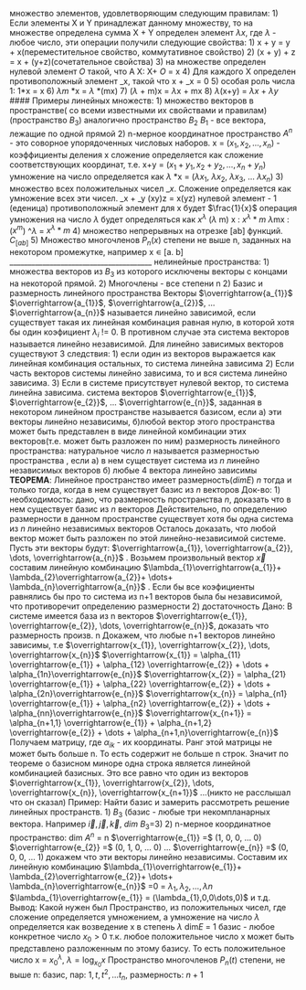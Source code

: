 множество элементов, удовлетворяющим следующим правилам:
	1) Если элементы X и Y принадлежат данному множеству, то на множестве определена сумма X + Y
	определен элемент $\lambda x$, где $\lambda$ - любое число, эти операции получили следующие свойства:
		1) x + y = y + x(переместительное свойство, коммутативное свойство)
		2) (x + y) + z = x + (y+z)(сочетательное свойства)
		3) на множестве определен нулевой элемент $O$ такой, что A X: X+ $O$ = x
		4) Для каждого X определен противоположный элемент _x, такой что x + _x = 0
		5) особая роль числа 1: 1*x = x
		6) $\lambda m$ *x = $\lambda$  *(mx)
		7) ($\lambda$ + m)x = $\lambda$x + mx
		8) $\lambda$(x+y) = $\lambda x$ + $\lambda y$
		#### Примеры линейных множеств:
		1) множество векторов в пространстве( со всеми известными их свойствами и правилам)
		(пространство $В_{3}$)
		аналогично пространство $B_{2}$ $B_{1}$ - все вектора, лежащие по одной прямой
		2) n-мерное координатное пространство $A^n$ - это соворное упорядоченных числовых наборов. x = ($x_{1}, x_{2}, \dots, x_{n}$) - коэффициенты деления x
		сложение определяется как сложение соответствующих координат, т.е. x+y = ($x_{1}+y_{1}, x_{2}+y_{2}, \dots, x_{n} + y_{n}$)
		умножение на число определяется как $\lambda$ *x = ($\lambda x_{1}$, $\lambda x_{2}$, $\lambda x_{3}$, ... $\lambda x_{n}$)
		3) множество всех положительных чисел _${x}$. Сложение определяется как умножение всех эти чисел. _x + _y
		(xy)z = x(yz)
		нулевой элемент - $1$ (еденица)
		противоположный элемент для x будет $\frac{1}{x}$ 
		операция умножения на число $\lambda$ будет определяться как $x^\lambda$ 
		($\lambda$ m) x : $x^\lambda*m$ 
		$\lambda$mx : ($x^m$) ^$\lambda$ = $x^\lambda*m$ 
		4) множество непрерывных на отрезке [ab] функций. $C_{[ab]}$ 
		5) Множество многочленов $P_{n}(x)$ степени не выше n, заданных на некотором промежутке, например x ∊ [a. b]
		_______________________________________
		нелинейные пространства:
		1) множества векторов из $B_{3}$ из которого исключены векторы с концами на некоторой прямой.
		2) Многочлены - все степени n
	2) Базис и размерность линейного пространства
	Векторы $\overrightarrow{a_{1}}$ $\overrightarrow{а_{1}}$, $\overrightarrow{а_{2}}$, ... $\overrightarrow{а_{n}}$ называется линейно зависимой, если существует такая их линейная комбинация равная нулю, в которой хотя бы один коэфициент $\lambda_{i}$ != 0. В противном случае эта система векторов называется линейно независимой.
	Для линейно зависимых векторов существуют 3 следствия:
		1) если один из векторов выражается как линейная комбинация остальных, то система линейна зависима
		2) Если часть векторов системы линейно зависима, то и вся система линейно зависима.
		3) Если в системе присутствует нулевой вектор, то система линейна зависима.
	 система векторов $\overrightarrow{e_{1}}$, $\overrightarrow{e_{2}}$, ... $\overrightarrow{e_{n}}$, заданная в некотором линейном пространстве называется базисом, если 
	 а) эти векторы линейно независимы,
	б)любой вектор этого пространства может быть представлен в виде линейной комбинации этих векторов(т.е. может быть разложен по ним)
	 размерность линейного пространства:
	 натуральное число $n$ называется размерностью пространства , если 
	 а) в нем существует система из $n$ линейно независимых векторов
	 б) любые 4 вектора линейно зависимы
	 **ТЕОРЕМА**: Линейное пространство имеет размерность($dim E$) $n$ тогда и только тогда, когда в нем существует базис из $n$ векторов
	 Док-во:
		 1) необходимость:
		 дано, что размерность пространства $n$, доказать что в нем существует базис из $n$ векторов
		 Действительно,  по определению размерности в данном пространстве существует хотя бы одна система из $n$ линейно независимых векторов
		 Осталось доказать, что любой вектор может быть разложен по этой линейно-независимой системе.
		 Пусть эти векторы будут: $\overrightarrow{a_{1}}, \overrightarrow{a_{2}}, \dots, \overrightarrow{a_{n}}$ . Возьмем произвольный вектор $\overrightarrow{x}$ составим линейную комбинацию  $\lambda_{1}\overrightarrow{a_{1}}+ \lambda_{2}\overrightarrow{a_{2}}+ \dots+ \lambda_{n}\overrightarrow{a_{n}}$ . Если бы все коэфициенты равнялись бы про то система из n+1 векторов была бы независимой, что противоречит определению размерности
		 2) достаточность
		 Дано: В системе имеется база из n векторов $\overrightarrow{e_{1}}, \overrightarrow{e_{2}}, \dots, \overrightarrow{e_{n}}$, доказать что размерность произв. n
		 Докажем, что любые n+1 векторов линейно зависимы, т.е $\overrightarrow{x_{1}}, \overrightarrow{x_{2}}, \dots, \overrightarrow{x_{n}}$ 
		 $\overrightarrow{x_{1}} = \alpha_{11} \overrightarrow{e_{1}} + \alpha_{12} \overrightarrow{e_{2}} + \dots + \alpha_{1n}\overrightarrow{e_{n}}$
		 $\overrightarrow{x_{2}} = \alpha_{21} \overrightarrow{e_{1}} + \alpha_{22} \overrightarrow{e_{2}} + \dots + \alpha_{2n}\overrightarrow{e_{n}}$
		 $\overrightarrow{x_{n}} = \alpha_{n1} \overrightarrow{e_{1}} + \alpha_{n2} \overrightarrow{e_{2}} + \dots + \alpha_{nn}\overrightarrow{e_{n}}$
		 $\overrightarrow{x_{n+1}} = \alpha_{n+1,1} \overrightarrow{e_{1}} + \alpha_{n+1,2} \overrightarrow{e_{2}} + \dots + \alpha_{n+1,n}\overrightarrow{e_{n}}$
		 Получаем матрицу, где $\alpha_{ik}$ - их координаты. Ранг этой матрицы не может быть больше n. То есть содержит не больше n строк. Значит по теореме о базисном миноре одна строка является линейной комбинацией базисных. Это все равно что один из векторов $\overrightarrow{x_{1}}, \overrightarrow{x_{2}}, \dots, \overrightarrow{x_{n}}, \overrightarrow{x_{n+1}}$ ...(никто не расслышал что он сказал)
	Пример: Найти базис и замерить рассмотреть решение линейных пространств.
		1) $B_{3}$ (базис - любые три некомпланарных вектора. Например $\overrightarrow{i}, \overrightarrow{j}, \overrightarrow{k}$, $dim$ $B_{3}$=3)
		2) n-мерное координатное пространство: dim $A^n$ = n
		$\overrightarrow{e_{1}} =$ (1, 0, 0, ... 0)
		$\overrightarrow{e_{2}} =$ (0, 1, 0, ... 0)
		...
		$\overrightarrow{e_{n}} =$ (0, 0, 0, ... 1)
		докажем что эти векторы линейно независимы. Составим их линейную комбинацию
		  $\lambda_{1}\overrightarrow{e_{1}}+ \lambda_{2}\overrightarrow{e_{2}}+ \dots+ \lambda_{n}\overrightarrow{e_{n}}$ =0 = $\lambda_{1}, \lambda_{2}, \dots, \lambda n$
		  $\lambda_{1}\overrightarrow{e_{1}} = (\lambda_{1},0,0\dots,0)$
		  и т.д.
		  Вывод: Какой нужен был
	Пространство, из положительных чисел, где сложение определяется умножением, а умножение на число $\lambda$ определяется как возведение x в степень $\lambda$ 
	dim$E$ = 1
	базис - любое конкретное число $x_{0}>0$
	т.к. любое положительное число x может быть представлено разложенным по этому базису. То есть положительное число x = $x^\lambda_{0}$, $\lambda = \log_{x_{0}}x$
	Пространство многочленов $P_{n}(t)$ степени, не выше n: базис, пар: $1, t, t^2, \dots t_{n}$, размерность: $n+1$ 